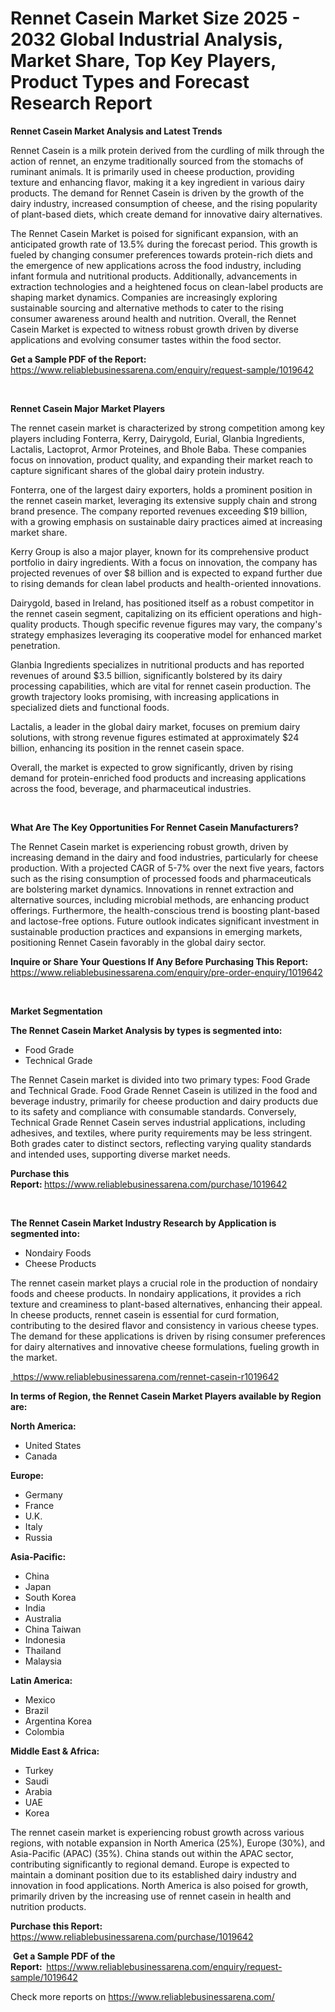<p><h1>Rennet Casein Market Size 2025 - 2032 Global Industrial Analysis, Market Share, Top Key Players, Product Types and Forecast Research Report</h1></p><p><strong>Rennet Casein Market Analysis and Latest Trends</strong></p>
<p><p>Rennet Casein is a milk protein derived from the curdling of milk through the action of rennet, an enzyme traditionally sourced from the stomachs of ruminant animals. It is primarily used in cheese production, providing texture and enhancing flavor, making it a key ingredient in various dairy products. The demand for Rennet Casein is driven by the growth of the dairy industry, increased consumption of cheese, and the rising popularity of plant-based diets, which create demand for innovative dairy alternatives.</p><p>The Rennet Casein Market is poised for significant expansion, with an anticipated growth rate of 13.5% during the forecast period. This growth is fueled by changing consumer preferences towards protein-rich diets and the emergence of new applications across the food industry, including infant formula and nutritional products. Additionally, advancements in extraction technologies and a heightened focus on clean-label products are shaping market dynamics. Companies are increasingly exploring sustainable sourcing and alternative methods to cater to the rising consumer awareness around health and nutrition. Overall, the Rennet Casein Market is expected to witness robust growth driven by diverse applications and evolving consumer tastes within the food sector.</p></p>
<p><strong>Get a Sample PDF of the Report:&nbsp;</strong> <a href="https://www.reliablebusinessarena.com/enquiry/request-sample/1019642?utm_campaign=2819&utm_medium=2&utm_source=Github&utm_content=ia&utm_term=07042025&utm_id=rennet-casein">https://www.reliablebusinessarena.com/enquiry/request-sample/1019642</a></p>
<p>&nbsp;</p>
<p><strong>Rennet Casein Major Market Players</strong></p>
<p><p>The rennet casein market is characterized by strong competition among key players including Fonterra, Kerry, Dairygold, Eurial, Glanbia Ingredients, Lactalis, Lactoprot, Armor Proteines, and Bhole Baba. These companies focus on innovation, product quality, and expanding their market reach to capture significant shares of the global dairy protein industry.</p><p>Fonterra, one of the largest dairy exporters, holds a prominent position in the rennet casein market, leveraging its extensive supply chain and strong brand presence. The company reported revenues exceeding $19 billion, with a growing emphasis on sustainable dairy practices aimed at increasing market share.</p><p>Kerry Group is also a major player, known for its comprehensive product portfolio in dairy ingredients. With a focus on innovation, the company has projected revenues of over $8 billion and is expected to expand further due to rising demands for clean label products and health-oriented innovations.</p><p>Dairygold, based in Ireland, has positioned itself as a robust competitor in the rennet casein segment, capitalizing on its efficient operations and high-quality products. Though specific revenue figures may vary, the company's strategy emphasizes leveraging its cooperative model for enhanced market penetration.</p><p>Glanbia Ingredients specializes in nutritional products and has reported revenues of around $3.5 billion, significantly bolstered by its dairy processing capabilities, which are vital for rennet casein production. The growth trajectory looks promising, with increasing applications in specialized diets and functional foods.</p><p>Lactalis, a leader in the global dairy market, focuses on premium dairy solutions, with strong revenue figures estimated at approximately $24 billion, enhancing its position in the rennet casein space.</p><p>Overall, the market is expected to grow significantly, driven by rising demand for protein-enriched food products and increasing applications across the food, beverage, and pharmaceutical industries.</p></p>
<p>&nbsp;</p>
<p><strong>What Are The Key Opportunities For Rennet Casein Manufacturers?</strong></p>
<p><p>The Rennet Casein market is experiencing robust growth, driven by increasing demand in the dairy and food industries, particularly for cheese production. With a projected CAGR of 5-7% over the next five years, factors such as the rising consumption of processed foods and pharmaceuticals are bolstering market dynamics. Innovations in rennet extraction and alternative sources, including microbial methods, are enhancing product offerings. Furthermore, the health-conscious trend is boosting plant-based and lactose-free options. Future outlook indicates significant investment in sustainable production practices and expansions in emerging markets, positioning Rennet Casein favorably in the global dairy sector.</p></p>
<p><strong>Inquire or Share Your Questions If Any Before Purchasing This Report:</strong> <a href="https://www.reliablebusinessarena.com/enquiry/pre-order-enquiry/1019642?utm_campaign=2819&utm_medium=2&utm_source=Github&utm_content=ia&utm_term=07042025&utm_id=rennet-casein">https://www.reliablebusinessarena.com/enquiry/pre-order-enquiry/1019642</a></p>
<p>&nbsp;</p>
<p><strong>Market Segmentation</strong></p>
<p><strong>The Rennet Casein Market Analysis by types is segmented into:</strong></p>
<p><ul><li>Food Grade</li><li>Technical Grade</li></ul></p>
<p><p>The Rennet Casein market is divided into two primary types: Food Grade and Technical Grade. Food Grade Rennet Casein is utilized in the food and beverage industry, primarily for cheese production and dairy products due to its safety and compliance with consumable standards. Conversely, Technical Grade Rennet Casein serves industrial applications, including adhesives, and textiles, where purity requirements may be less stringent. Both grades cater to distinct sectors, reflecting varying quality standards and intended uses, supporting diverse market needs.</p></p>
<p><strong>Purchase this Report:&nbsp;</strong><a href="https://www.reliablebusinessarena.com/purchase/1019642?utm_campaign=2819&utm_medium=2&utm_source=Github&utm_content=ia&utm_term=07042025&utm_id=rennet-casein">https://www.reliablebusinessarena.com/purchase/1019642</a></p>
<p>&nbsp;</p>
<p><strong>The Rennet Casein Market Industry Research by Application is segmented into:</strong></p>
<p><ul><li>Nondairy Foods</li><li>Cheese Products</li></ul></p>
<p><p>The rennet casein market plays a crucial role in the production of nondairy foods and cheese products. In nondairy applications, it provides a rich texture and creaminess to plant-based alternatives, enhancing their appeal. In cheese products, rennet casein is essential for curd formation, contributing to the desired flavor and consistency in various cheese types. The demand for these applications is driven by rising consumer preferences for dairy alternatives and innovative cheese formulations, fueling growth in the market.</p></p>
<p><a href="https://www.reliablebusinessarena.com/rennet-casein-r1019642?utm_campaign=2819&utm_medium=2&utm_source=Github&utm_content=ia&utm_term=07042025&utm_id=rennet-casein">&nbsp;https://www.reliablebusinessarena.com/rennet-casein-r1019642</a></p>
<p><strong>In terms of Region, the Rennet Casein Market Players available by Region are:</strong></p>
<p>
    <p> <strong> North America: </strong>
        <ul>
            <li>United States</li>
            <li>Canada</li>
        </ul>
        </p> 
    <p> <strong> Europe: </strong>
        <ul>
            <li>Germany</li>
            <li>France</li>
            <li>U.K.</li>
            <li>Italy</li>
            <li>Russia</li>
        </ul>
        </p> 
    <p> <strong> Asia-Pacific: </strong>
        <ul>
            <li>China</li>
            <li>Japan</li>
            <li>South Korea</li>
            <li>India</li>
            <li>Australia</li>
            <li>China Taiwan</li>
            <li>Indonesia</li>
            <li>Thailand</li>
            <li>Malaysia</li>
        </ul>
        </p> 
    <p> <strong> Latin America: </strong>
        <ul>
            <li>Mexico</li>
            <li>Brazil</li>
            <li>Argentina Korea</li>
            <li>Colombia</li>
        </ul>
        </p> 
    <p> <strong> Middle East & Africa: </strong>
        <ul>
            <li>Turkey</li>
            <li>Saudi</li>
            <li>Arabia</li>
            <li>UAE</li>
            <li>Korea</li>
        </ul>
    </p>
    </p>
<p><p>The rennet casein market is experiencing robust growth across various regions, with notable expansion in North America (25%), Europe (30%), and Asia-Pacific (APAC) (35%). China stands out within the APAC sector, contributing significantly to regional demand. Europe is expected to maintain a dominant position due to its established dairy industry and innovation in food applications. North America is also poised for growth, primarily driven by the increasing use of rennet casein in health and nutrition products.</p></p>
<p><strong>Purchase this Report: </strong><a href="https://www.reliablebusinessarena.com/purchase/1019642?utm_campaign=2819&utm_medium=2&utm_source=Github&utm_content=ia&utm_term=07042025&utm_id=rennet-casein">https://www.reliablebusinessarena.com/purchase/1019642</a></p>
<p>&nbsp;<strong>Get a Sample PDF of the Report:&nbsp;&nbsp;</strong><a href="https://www.reliablebusinessarena.com/enquiry/request-sample/1019642?utm_campaign=2819&utm_medium=2&utm_source=Github&utm_content=ia&utm_term=07042025&utm_id=rennet-casein">https://www.reliablebusinessarena.com/enquiry/request-sample/1019642</a></p>
<p><strong></strong></p>
<p>Check more reports on <a href="https://www.reliablebusinessarena.com/?utm_campaign=2819&utm_medium=2&utm_source=Github&utm_content=ia&utm_term=07042025&utm_id=rennet-casein">https://www.reliablebusinessarena.com/</a></p>